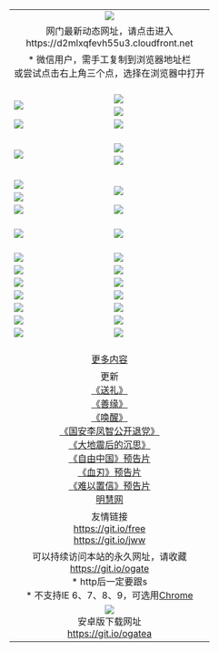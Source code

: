 ﻿<table>
  <tr></tr>
  <tr><td colspan=2 align=center><img src="https://cloud.githubusercontent.com/assets/11880933/13434984/f430fae2-e012-11e5-814f-c2df1e82b247.jpg" /></td></tr>
  <tr><td colspan=2 align=center>网门最新动态网址，请点击进入
<br>https://d2mlxqfevh55u3.cloudfront.net
    </td>
  </tr>
  <tr>
    <td colspan=2 align=center>* 微信用户，需手工复制到浏览器地址栏<br>或尝试点击右上角三个点，选择在浏览器中打开
    <!--br>* IE6打开动态网址须在选项中勾选TLS 1.0--></td>
  </tr>
  <tr height="20">
  <tr>
    <td rowspan=2><a href="https://d2mlxqfevh55u3.cloudfront.net/ogUP.aspx?name=11DKC.mp4&list=11DKC" target="_blank"><img src="https://d2mlxqfevh55u3.cloudfront.net/Up/11DKC1.jpg" /></a></td> 
    <td><div><a href="https://d2mlxqfevh55u3.cloudfront.net/ogUP.aspx?name=LRWS.mp4&list=LRWS" target="_blank"><img src="https://d2mlxqfevh55u3.cloudfront.net/Up/LRWS.jpg" /></a></td>
   </tr>
  <tr>
    <td><a href="https://d2mlxqfevh55u3.cloudfront.net/ogNiceVedio.aspx" target="_blank"><img src="https://d2mlxqfevh55u3.cloudfront.net/Up/11TGKDY.jpg" /></a></td>
  </tr>
  <tr>
    <td><a href="https://d2mlxqfevh55u3.cloudfront.net/ogUP.aspx?name=_EA/%CA%AE%C4%EA.mp4&count=http://odisk.org/Up/_EA/%CA%AE%C4%EA.mp4;http://odisk.org/Up/_EE/%CC%CE%B8%E7%D9%A9%B5%E7%D3%B0%A3%BA%CA%AE%C4%EA.mp4|2|%CA%AE%C4%EA|%D5%FD%C6%AC;%CC%CE%B8%E7%D9%A9%B5%E7%D3%B0" target="_blank"><img src="https://d2mlxqfevh55u3.cloudfront.net/Up/_EA/%E5%8D%81%E5%B9%B4_135.jpg" /></a></td>
    <td><a href="https://d2mlxqfevh55u3.cloudfront.net/ogUP.aspx?name=_EC%C9%FA%CB%C0%D3%EB%C2%D6%BB%D8.mp4&count=http://v.ifeng.com/documentary/discovery/201501/039bdca9-5c34-4796-b332-43b8f831efce.shtml;http://v.ifeng.com/documentary/society/201501/030cc825-2840-4536-a0b8-416c88375055.shtml;http://v.ifeng.com/documentary/society/201501/03a412f8-32ec-4e18-81ba-98acf64ec1ca.shtml;http://v.ifeng.com/documentary/society/201501/03c58012-8e01-456a-9097-615b3b24a709.shtml|4|%C9%FA%CB%C0%D3%EB%C2%D6%BB%D8" target="_blank"><img src="https://d2mlxqfevh55u3.cloudfront.net/Up/_EC/%E7%94%9F%E6%AD%BB%E4%B8%8E%E8%BD%AE%E5%9B%9E_135.jpg" /></a></td>
  </tr>
  <tr height="20">
  <tr>
    <td rowspan=2><a href="https://d2mlxqfevh55u3.cloudfront.net/ogUP.aspx?name=4EE/DJ.mp4&list=4EEDJ" target="_blank"><img src="https://d2mlxqfevh55u3.cloudfront.net/Up/4EE/DJ140.jpg"/></a></td>
    <td><a href="https://d2mlxqfevh55u3.cloudfront.net/ogUP.aspx?name=4EE/ZG.mp4&list=4EEZG" target="_blank"><img src="https://d2mlxqfevh55u3.cloudfront.net/Up/4EE/ZG0.jpg"/></a></td>
    <!--td><a href="https://d2mlxqfevh55u3.cloudfront.net/ogUP.aspx?name=4EE/QQ.mp4&list=4EEQQ" target="_blank"><img src="https://d2mlxqfevh55u3.cloudfront.net/Up/4EE/QQ0.jpg"/></a></td>
    <td><a href="https://d2mlxqfevh55u3.cloudfront.net/ogUP.aspx?name=4EE/HQ.mp4&list=4EEHQ" target="_blank"><img src="https://d2mlxqfevh55u3.cloudfront.net/Up/4EE/HQ0.jpg"/></a></td-->
  </tr>
  <tr>
    <td><a href="https://d2mlxqfevh55u3.cloudfront.net/onCO.aspx?list=XWPL&mode=m" target="_blank"><img src="https://d2mlxqfevh55u3.cloudfront.net/Up/0WZTT.jpg" /></a></td> 
  </tr>
  <tr height="20">
  <tr>
    <td><a href="https://d2mlxqfevh55u3.cloudfront.net/ogUP.aspx?name=JQR.mp4&count=2" target="_blank"><img src="https://d2mlxqfevh55u3.cloudfront.net/Up/JQR.jpg" /></a></td>   
    <td rowspan=2><a href="https://d2mlxqfevh55u3.cloudfront.net/ogUP.aspx?name=JP.mp4&count=9" target="_blank"><img src="https://d2mlxqfevh55u3.cloudfront.net/Up/JP.jpg" /></td>
  </tr>
  <tr>
    <td><a href="https://d2mlxqfevh55u3.cloudfront.net/ogUP.aspx?name=WH.mp4" target="_blank"><img src="https://d2mlxqfevh55u3.cloudfront.net/Up/WH.jpg" /></a></td>
  </tr>
  <tr>
    <td><a href="https://d2mlxqfevh55u3.cloudfront.net/ogUP.aspx?name=SSZJ.mp4&list=SSZJ" target="_blank"><img src="https://d2mlxqfevh55u3.cloudfront.net/Up/SSZJ.jpg" /></a></td>
    <td><a href="https://d2mlxqfevh55u3.cloudfront.net/ogUP.aspx?name=WLSH.mp4&count=2" target="_blank"><img src="https://d2mlxqfevh55u3.cloudfront.net/Up/WLSH.jpg" /></a</td>
  </tr>
  <tr height="20">
  <tr>
    <td><a href="https://d2mlxqfevh55u3.cloudfront.net/ogUP.aspx?name=ZY.mp4&count=2015|16" target="_blank"><img src="https://d2mlxqfevh55u3.cloudfront.net/Up/ZY.jpg" /></a</td>
    <td><a href="https://d2mlxqfevh55u3.cloudfront.net/ogUP.aspx?name=XTFY.mp4&count=B|2,A|24" target="_blank"><img src="https://d2mlxqfevh55u3.cloudfront.net/Up/XTFY.jpg" /></a></td>
  </tr>
  <tr height="20">
  </tr>
  <!--tr>
    <td><a href="https://d2mlxqfevh55u3.cloudfront.net/ogUP.aspx?name=4EE/GX.mp4&list=4EEGX" target="_blank"><img src="https://d2mlxqfevh55u3.cloudfront.net/Up/4EE/GX0.jpg"/></a></td>
    <td><a href="https://d2mlxqfevh55u3.cloudfront.net/ogUP.aspx?name=4EE/HD.mp4&list=4EEHD" target="_blank"><img src="https://d2mlxqfevh55u3.cloudfront.net/Up/4EE/HD0.jpg"/></a></td>
  </tr>
  <tr>
    <td><a href="https://d2mlxqfevh55u3.cloudfront.net/ogUP.aspx?name=4EE/TX.mp4&list=4EETX" target="_blank"><img src="https://d2mlxqfevh55u3.cloudfront.net/Up/4EE/TX0.jpg"/></a></td>
    <td><a href="https://d2mlxqfevh55u3.cloudfront.net/ogUP.aspx?name=4EE/WZ.mp4&list=4EEWZ" target="_blank"><img src="https://d2mlxqfevh55u3.cloudfront.net/Up/4EE/WZ0.jpg"/></a></td>
  </tr-->
  <tr>
    <td><a href="https://d2mlxqfevh55u3.cloudfront.net/onUP.aspx?name=https://d1ni6yqhqrtjo7.cloudfront.net/" target="_blank"><img src="https://d2mlxqfevh55u3.cloudfront.net/Up/0DTW.jpg"/></a></td>
    <td><a href="https://d2mlxqfevh55u3.cloudfront.net/onUP.aspx?name=https://d240ns8up8earz.cloudfront.net/acenter/" target="_blank"><img src="https://d2mlxqfevh55u3.cloudfront.net/Up/0TDW.jpg" /></a></td>
  </tr>
  <tr>
    <td><a href="https://d2mlxqfevh55u3.cloudfront.net/onUP.aspx?name=https://d4508d6vomz2p.cloudfront.net/gb/nsc413.htm" target="_blank"><img src="https://d2mlxqfevh55u3.cloudfront.net/Up/0DJY.jpg" /></a></td>
    <td><a href="https://d2mlxqfevh55u3.cloudfront.net/onUP.aspx?name=https://d4apjbhkuxer1.cloudfront.net/xtr/gb/prog204.html" target="_blank"><img src="https://d2mlxqfevh55u3.cloudfront.net/Up/0XTR.jpg" /></a></td>
  </tr>
  <tr>
    <td><a href="https://d2mlxqfevh55u3.cloudfront.net/onUP.aspx?name=https://d3aj00iefsmfgc.cloudfront.net/" target="_blank"><img src="https://d2mlxqfevh55u3.cloudfront.net/Up/0MHW.jpg" /></a></td>
    <td><a href="https://d2mlxqfevh55u3.cloudfront.net/onUP.aspx?name=https://d20wz7qt14x5d2.cloudfront.net/" target="_blank"><img src="https://d2mlxqfevh55u3.cloudfront.net/Up/0ZJW.jpg" /></a></td>
  </tr>
  <tr>
    <td><a href="https://d2mlxqfevh55u3.cloudfront.net/ogUP.aspx?name=0FG.zip" target="_blank"><img src="https://d2mlxqfevh55u3.cloudfront.net/Up/0FG.jpg" /></a></td>
    <td><a href="https://d2mlxqfevh55u3.cloudfront.net/ogUP.aspx?name=0FGA.apk" target="_blank"><img src="https://d2mlxqfevh55u3.cloudfront.net/Up/0FGA.jpg" /></a></td>
  </tr>
  <tr>
    <td><a href="https://d2mlxqfevh55u3.cloudfront.net/ogUP.aspx?name=0U.zip" target="_blank"><img src="https://d2mlxqfevh55u3.cloudfront.net/Up/0U.jpg" /></a></td>
    <td><a href="https://d2mlxqfevh55u3.cloudfront.net/ogUP.aspx?name=0UA.apk" target="_blank"><img src="https://d2mlxqfevh55u3.cloudfront.net/Up/0UA.jpg" /></a></td>
  </tr>
  <tr>
    <td><a href="https://d2mlxqfevh55u3.cloudfront.net/ogUP.aspx?name=0iPPOTV.zip" target="_blank"><img src="https://d2mlxqfevh55u3.cloudfront.net/Up/0iPPOTV.jpg" /></a></td>
    <td><a href="https://d2mlxqfevh55u3.cloudfront.net/ogUP.aspx?name=0iNTD.apk" target="_blank"><img src="https://d2mlxqfevh55u3.cloudfront.net/Up/0iNTD.jpg" /></a></td>
  </tr>
  <!--tr>
    <td><a href="https://d2mlxqfevh55u3.cloudfront.net/ogNice.aspx" target="_blank"><img src="https://d2mlxqfevh55u3.cloudfront.net/Up/0WCYY.jpg" /></a></td>
    <td><a href="https://d2mlxqfevh55u3.cloudfront.net/onCO.aspx?list=XWPL&mode=m" target="_blank"><img src="https://d2mlxqfevh55u3.cloudfront.net/Up/0WZTT.jpg" /></a></td> 
  </tr-->
  <tr>
    <td><a href="https://d2mlxqfevh55u3.cloudfront.net/ogDY.aspx" target="_blank"><img src="https://d2mlxqfevh55u3.cloudfront.net/Up/0FK.jpg" /></a></td>
    <td><a href="https://d2mlxqfevh55u3.cloudfront.net/ogST.aspx" target="_blank"><img src="https://d2mlxqfevh55u3.cloudfront.net/Up/0ST.jpg" /></a></td> 
  </tr>
  <tr height="20">
  <tr>
    <td colspan=2 align=center><a href="https://d2mlxqfevh55u3.cloudfront.net/ogNice.aspx">更多内容</a>
    </td>
  </tr>
  <tr>
    <td colspan=2 align=center>更新<br>
      <a href="https://d2mlxqfevh55u3.cloudfront.net/ogUP.aspx?name=4ESL.mp4" target="_blank">《送礼》</a><br>
      <a href="https://d2mlxqfevh55u3.cloudfront.net/ogUP.aspx?name=4ESY.mp4" target="_blank">《善缘》</a><br>
      <a href="https://d2mlxqfevh55u3.cloudfront.net/ogUP.aspx?name=4EHX.mp4" target="_blank">《唤醒》</a><br>
      <a href="https://d2mlxqfevh55u3.cloudfront.net/ogUP.aspx?name=4LFZ.mp4" target="_blank">《国安李凤智公开退党》</a><br>
      <a href="https://d2mlxqfevh55u3.cloudfront.net/ogUP.aspx?name=4DDZHDCS.mp4" target="_blank">《大地震后的沉思》</a><br>
      <a href="https://d2mlxqfevh55u3.cloudfront.net/ogUP.aspx?name=11ZYZG0.mp4" target="_blank">《自由中国》预告片</a><br>
      <a href="https://d2mlxqfevh55u3.cloudfront.net/ogUP.aspx?name=11XR.mp4" target="_blank">《血刃》预告片</a><br>
      <a href="https://d2mlxqfevh55u3.cloudfront.net/ogUP.aspx?name=11NYZX.mp4&count=2" target="_blank">《难以置信》预告片</a><br>
      <a href="https://d2mlxqfevh55u3.cloudfront.net/onUP.aspx?name=https://www.minghui.org/" target="_blank">明慧网</a>
    </td>
  </tr>
  <tr>
    <td colspan=2 align=center>友情链接<br>
      <a href="https://git.io/free" target="_blank">https://git.io/free</a><br>
      <a href="https://git.io/jww" target="_blank">https://git.io/jww</a>
    </td>
  </tr>
  <tr>
    <td colspan=2 align=center>可以持续访问本站的永久网址，请收藏<br/><a href="https://git.io/ogate" target="_blank">https://git.io/ogate</a><br/>* http后一定要跟s<br/>* 不支持IE 6、7、8、9，可选用<a href="https://d2mlxqfevh55u3.cloudfront.net/ogUP.aspx?name=0ChromePortable.zip">Chrome</a></td>
  </tr>
  <tr>
    <td colspan=2 align=center><a href="https://d2mlxqfevh55u3.cloudfront.net/ogUP.aspx?name=0oGate.apk" target="_blank"><img src="https://cloud.githubusercontent.com/assets/11880933/13720399/75e143ee-e842-11e5-9f0a-1421f423c80f.jpg" /></a><br>安卓版下载网址<br><a href="https://git.io/ogatea">https://git.io/ogatea</a></td>
  </tr>
  <!--tr>
    <td colspan=2 align=center>可能失效的动态网址
    </td>
  </tr-->
</table>
